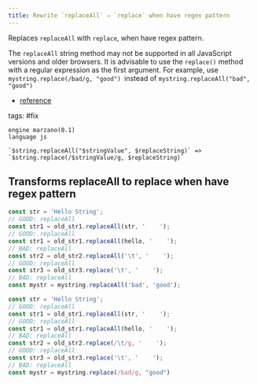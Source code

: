 ```yaml
---
title: Rewrite `replaceAll` ⇒ `replace` when have regex pattern
---
```


Replaces `replaceAll` with `replace`, when have regex pattern.

The `replaceAll` string method may not be supported in all JavaScript versions and older browsers. It is advisable to use the `replace()` method with a regular expression as the first argument. For example, use `mystring.replace(/bad/g, "good") `instead of `mystring.replaceAll("bad", "good")`

- [reference](https://discourse.threejs.org/t/replaceall-is-not-a-function/14585)

tags: #fix

```grit
engine marzano(0.1)
language js

`$string.replaceAll("$stringValue", $replaceString)` => `$string.replace(/$stringValue/g, $replaceString)`
```

## Transforms replaceAll to replace when have regex pattern

```javascript
const str = 'Hello String';
// GOOD: replaceAll
const str1 = old_str1.replaceAll(str, '    ');
// GOOD: replaceAll
const str1 = old_str1.replaceAll(hello, '    ');
// BAD: replaceAll
const str2 = old_str2.replaceAll('\t', '    ');
// GOOD: replaceAll
const str3 = old_str3.replace('\t', '    ');
// BAD: replaceAll
const mystr = mystring.replaceAll('bad', 'good');
```

```javascript
const str = 'Hello String';
// GOOD: replaceAll
const str1 = old_str1.replaceAll(str, '    ');
// GOOD: replaceAll
const str1 = old_str1.replaceAll(hello, '    ');
// BAD: replaceAll
const str2 = old_str2.replace(/\t/g, '    ');
// GOOD: replaceAll
const str3 = old_str3.replace('\t', '    ');
// BAD: replaceAll
const mystr = mystring.replace(/bad/g, "good")
```
